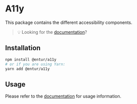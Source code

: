 # A11y

This package contains the different accessibility components.

> 💡 Looking for the [documentation](https://design.entur.org/komponenter/universell-utforming)?

## Installation

```sh
npm install @entur/a11y
# or if you are using Yarn:
yarn add @entur/a11y
```

## Usage

Please refer to the [documentation](https://design.entur.org/komponenter/universell-utforming) for usage information.
